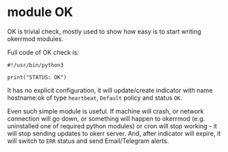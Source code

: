 # module OK

OK is trivial check, mostly used to show how easy is to start writing okerrmod modules.

Full code of OK check is:
~~~
#!/usr/bin/python3

print("STATUS: OK")
~~~

It has no explicit configuration, it will update/create indicator with name hostname:ok of type `heartbeat`, `Default` policy and status `OK`.

Even such simple module is useful. If machine will crash, or network connection will go down, or something will happen to okerrmod (e.g. uninstalled one of required python modules) or cron will stop working - it will stop sending updates to okerr server. And, after indicator will expire, it will switch to `ERR` status and send Email/Telegram alerts.
